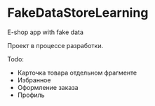 # FakeDataStoreLearning
E-shop app with fake data


Проект в процессе разработки.

Todo:
- Карточка товара  отдельном фрагменте
- Избранное
- Оформление заказа
- Профиль
